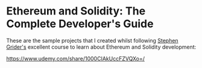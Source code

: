 # Ethereum and Solidity: The Complete Developer's Guide

These are the sample projects that I created whilst following [Stephen Grider's](https://www.udemy.com/user/sgslo/) excellent course to learn about Ethereum and Solidity development:

https://www.udemy.com/share/1000CIAkUccFZVQXo=/
